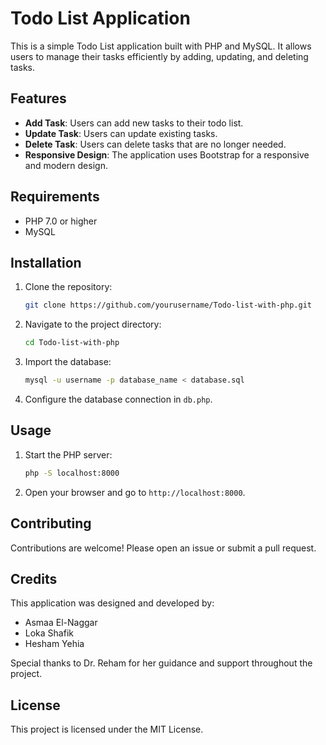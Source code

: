 # Todo List Application

This is a simple Todo List application built with PHP and MySQL. It allows users to manage their tasks efficiently by adding, updating, and deleting tasks.

## Features

- **Add Task**: Users can add new tasks to their todo list.
- **Update Task**: Users can update existing tasks.
- **Delete Task**: Users can delete tasks that are no longer needed.
- **Responsive Design**: The application uses Bootstrap for a responsive and modern design.

## Requirements

- PHP 7.0 or higher
- MySQL

## Installation

1. Clone the repository:
    ```sh
    git clone https://github.com/yourusername/Todo-list-with-php.git
    ```
2. Navigate to the project directory:
    ```sh
    cd Todo-list-with-php
    ```
3. Import the database:
    ```sh
    mysql -u username -p database_name < database.sql
    ```
4. Configure the database connection in `db.php`.

## Usage

1. Start the PHP server:
    ```sh
    php -S localhost:8000
    ```
2. Open your browser and go to `http://localhost:8000`.

## Contributing

Contributions are welcome! Please open an issue or submit a pull request.

## Credits

This application was designed and developed by:
- Asmaa El-Naggar
- Loka Shafik
- Hesham Yehia

Special thanks to Dr. Reham for her guidance and support throughout the project.

## License

This project is licensed under the MIT License.